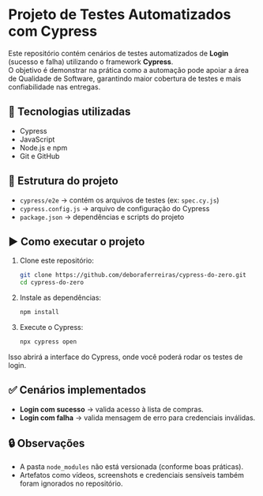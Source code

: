 # Projeto de Testes Automatizados com Cypress

Este repositório contém cenários de testes automatizados de **Login** (sucesso e falha) utilizando o framework **Cypress**.  
O objetivo é demonstrar na prática como a automação pode apoiar a área de Qualidade de Software, garantindo maior cobertura de testes e mais confiabilidade nas entregas.

## 🚀 Tecnologias utilizadas
- Cypress
- JavaScript
- Node.js e npm
- Git e GitHub

## 📂 Estrutura do projeto
- `cypress/e2e` → contém os arquivos de testes (ex: `spec.cy.js`)
- `cypress.config.js` → arquivo de configuração do Cypress
- `package.json` → dependências e scripts do projeto

## ▶️ Como executar o projeto

1. Clone este repositório:
   ```bash
   git clone https://github.com/deboraferreiras/cypress-do-zero.git
   cd cypress-do-zero
   ```

2. Instale as dependências:
   ```bash
   npm install
   ```

3. Execute o Cypress:
   ```bash
   npx cypress open
   ```

Isso abrirá a interface do Cypress, onde você poderá rodar os testes de login.

## ✅ Cenários implementados
- **Login com sucesso** → valida acesso à lista de compras.  
- **Login com falha** → valida mensagem de erro para credenciais inválidas.  

## 🔒 Observações
- A pasta `node_modules` não está versionada (conforme boas práticas).
- Artefatos como vídeos, screenshots e credenciais sensíveis também foram ignorados no repositório.
